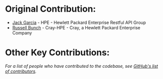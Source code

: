 # Original Contribution:

* [Jack Garcia](https://github.com/lumbajack) - HPE - Hewlett Packard Enterprise Restful API Group
* [Russell Bunch](https://github.com/rustydb) - Cray-HPE - Cray, a Hewlett Packard Enterprise Company
# Other Key Contributions:

*For a list of people who have contributed to the codebase, see [GitHub's list of contributors](https://github.com/DMTF/python-redfish-utility/contributors).*
